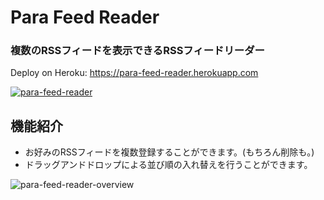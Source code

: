 # Para Feed Reader
### 複数のRSSフィードを表示できるRSSフィードリーダー

Deploy on Heroku: https://para-feed-reader.herokuapp.com

[![para-feed-reader](https://user-images.githubusercontent.com/65275342/151821117-5d0bad6a-e40d-4a76-841d-92eff2ca6039.png)](https://para-feed-reader.herokuapp.com/)

## 機能紹介
- お好みのRSSフィードを複数登録することができます。(もちろん削除も。) 
- ドラッグアンドドロップによる並び順の入れ替えを行うことができます。

![para-feed-reader-overview](https://user-images.githubusercontent.com/65275342/152106726-3dbd731e-d0a0-430a-b22a-84e99fde5884.gif)
